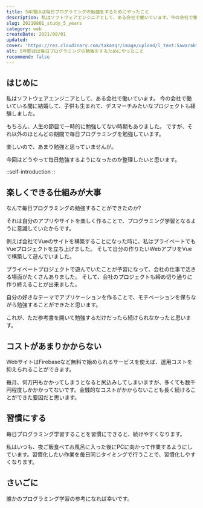 ```yaml
---
title: 5年間ほぼ毎日プログラミングの勉強をするためにやったこと
description: 私はソフトウェアエンジニアとして、ある会社で働いています。今の会社で働いている間に結婚して、子供も生まれて、デスマーチみたいなプロジェクトも経験しました。もちろん、人生の節目で一時的に勉強してない時期もありました。ですが、それ以外のほとんどの期間で毎日プログラミングを勉強しています。
slug: 20210801_study_5_years
category: web
createDate: 2021/08/01
updated: 
cover: 'https://res.cloudinary.com/takasqr/image/upload/l_text:Sawarabi%20Gothic_90_bold:5年間毎日プログラミングの勉強をする為にやったこと,co_rgb:fff,w_620,c_fit/v1642574453/aaron-burden-QJDzYT_K8Xg-unsplash_1_xaxykh.png'
alt: 5年間ほぼ毎日プログラミングの勉強をするためにやったこと
recommend: false
---
```

## はじめに



私はソフトウェアエンジニアとして、ある会社で働いています。
今の会社で働いている間に結婚して、子供も生まれて、デスマーチみたいなプロジェクトも経験しました。

もちろん、人生の節目で一時的に勉強してない時期もありました。
ですが、それ以外のほとんどの期間で毎日プログラミングを勉強しています。

楽しいので、あまり勉強と思っていませんが。

今回はどうやって毎日勉強するようになったのか整理したいと思います。

::self-introduction
::

## 楽しくできる仕組みが大事
なんで毎日プログラミングの勉強することができたのか?

それは自分のアプリやサイトを楽しく作ることで、プログラミング学習となるように意識していたからです。

例えば会社でVueのサイトを構築することになった時に、私はプライベートでもVueプロジェクトを立ち上げました。
そして自分の作りたいWebアプリをVueで構築して遊んでいました。

プライベートプロジェクトで遊んでいたことが予習になって、会社の仕事で活きる場面がたくさんありました。
そして、会社のプロジェクトも締め切り通りに作り終えることが出来ました。

自分の好きなテーマでアプリケーションを作ることで、モチベーションを保ちながら勉強することができたと思います。

これが、ただ参考書を開いて勉強するだけだったら続けられなかったと思います。

## コストがあまりかからない

WebサイトはFirebaseなど無料で始められるサービスを使えば、運用コストを抑えられることができます。

毎月、何万円もかかってしまうとなると尻込みしてしまいますが、多くても数千円程度しかかかってないです。金銭的なコストがかからないことも長く続けることができた要因だと思います。

## 習慣にする

毎日プログラミング学習することを習慣にできると、続けやすくなります。

私はいつも、夜ご飯食べてお風呂に入った後にPCに向かって作業するようにしています。習慣化したい作業を毎日同じタイミングで行うことで、習慣化しやすくなります。


## さいごに

誰かのプログラミング学習の参考になれば幸いです。

